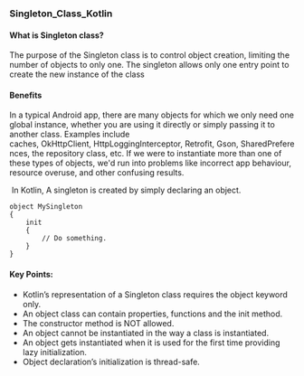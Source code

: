 ### Singleton_Class_Kotlin

#### What is Singleton class?

The purpose of the Singleton class is to control object creation, limiting the number of objects to only one. The singleton allows only one entry point to create the new instance of the class

#### Benefits

In a typical Android app, there are many objects for which we only need one global instance, whether you are using it directly or simply passing it to another class. Examples include caches, OkHttpClient, HttpLoggingInterceptor, Retrofit, Gson, SharedPreferences, the repository class, etc. If we were to instantiate more than one of these types of objects, we'd run into problems like incorrect app behaviour, resource overuse, and other confusing results.

 In Kotlin, A singleton is created by simply declaring an object.

```
object MySingleton
{
	init
	{
		// Do something.
	}
}

```
#### Key Points:

- Kotlin’s representation of a Singleton class requires the object keyword only.
- An object class can contain properties, functions and the init method.
- The constructor method is NOT allowed.
- An object cannot be instantiated in the way a class is instantiated.
- An object gets instantiated when it is used for the first time providing lazy initialization.
- Object declaration’s initialization is thread-safe.
